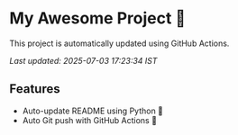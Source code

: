 # My Awesome Project 🚀

This project is automatically updated using GitHub Actions.

_Last updated: 2025-07-03 17:23:34 IST_

## Features
- Auto-update README using Python 🐍
- Auto Git push with GitHub Actions 🤖
